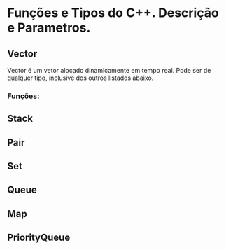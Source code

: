 # Funções e Tipos do C++. Descrição e Parametros.

## Vector

Vector é um vetor alocado dinamicamente em tempo real. Pode ser de qualquer tipo, inclusive dos outros listados abaixo.
### Funções:
  

## Stack


## Pair


## Set


## Queue


## Map


## PriorityQueue
